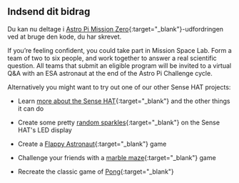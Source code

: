 ## Indsend dit bidrag

Du kan nu deltage i [Astro Pi Mission Zero](https://astro-pi.org/da/mission-zero){:target="_blank"}-udfordringen ved at bruge den kode, du har skrevet.

If you’re feeling confident, you could take part in Mission Space Lab. Form a team of two to six people, and work together to answer a real scientific question. All teams that submit an eligible program will be invited to a virtual Q&A with an ESA astronaut at the end of the Astro Pi Challenge cycle.

Alternatively you might want to try out one of our other Sense HAT projects:

+ Learn [more about the Sense HAT](https://projects.raspberrypi.org/en/projects/getting-started-with-the-sense-hat){:target="_blank"} and the other things it can do

+ Create some pretty [random sparkles](https://projects.raspberrypi.org/en/projects/sense-hat-random-sparkles){:target="_blank"} on the Sense HAT's LED display

+ Create a [Flappy Astronaut](https://projects.raspberrypi.org/en/projects/flappy-astronaut){:target="_blank"} game

+ Challenge your friends with a [marble maze](https://projects.raspberrypi.org/en/projects/sense-hat-marble-maze){:target="_blank"} game

+ Recreate the classic game of [Pong](https://projects.raspberrypi.org/en/projects/sense-hat-pong){:target="_blank"}
